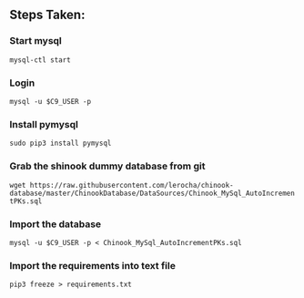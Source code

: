 ## Steps Taken:

### Start mysql
``` mysql-ctl start ```

### Login
``` mysql -u $C9_USER -p ```

### Install pymysql
``` sudo pip3 install pymysql ```

### Grab the shinook dummy database from git
``` wget https://raw.githubusercontent.com/lerocha/chinook-database/master/ChinookDatabase/DataSources/Chinook_MySql_AutoIncrementPKs.sql ```

### Import the database
``` mysql -u $C9_USER -p < Chinook_MySql_AutoIncrementPKs.sql ```

### Import the requirements into text file
``` pip3 freeze > requirements.txt ```